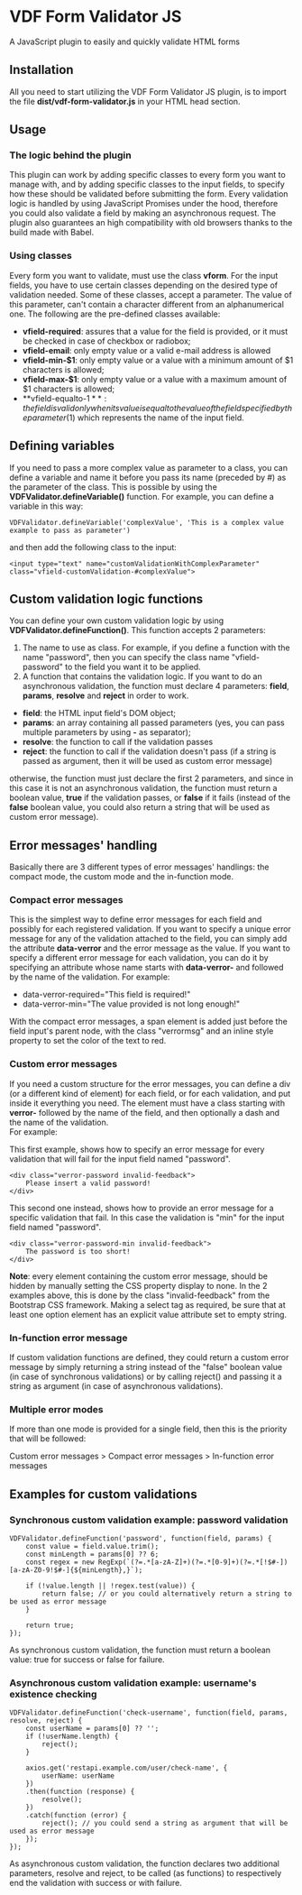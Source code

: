 # VDF Form Validator JS
A JavaScript plugin to easily and quickly validate HTML forms

## Installation
All you need to start utilizing the VDF Form Validator JS plugin, is to import the file **dist/vdf-form-validator.js** in your HTML head section.

## Usage
### The logic behind the plugin
This plugin can work by adding specific classes to every form you want to manage with, and by adding specific classes to the input fields, to specify how these should be validated before submitting the form.
Every validation logic is handled by using JavaScript Promises under the hood, therefore you could also validate a field by making an asynchronous request.
The plugin also guarantees an high compatibility with old browsers thanks to the build made with Babel.

### Using classes
Every form you want to validate, must use the class **vform**.
For the input fields, you have to use certain classes depending on the desired type of validation needed.
Some of these classes, accept a parameter. The value of this parameter, can't contain a character different from an alphanumerical one.
The following are the pre-defined classes available:
- **vfield-required**: assures that a value for the field is provided, or it must be checked in case of checkbox or radiobox;
- **vfield-email**: only empty value or a valid e-mail address is allowed
- **vfield-min-$1**: only empty value or a value with a minimum amount of $1 characters is allowed;
- **vfield-max-$1**: only empty value or a value with a maximum amount of $1 characters is allowed;
- **vfield-equalto-$1**: the field is valid only when its value is equal to the value of the field specified by the parameter ($1) which represents the name of the input field.

## Defining variables
If you need to pass a more complex value as parameter to a class, you can define a variable and name it before you pass its name (preceded by #) as the parameter of the class. This is possible by using the **VDFValidator.defineVariable()** function.
For example, you can define a variable in this way:

    VDFValidator.defineVariable('complexValue', 'This is a complex value example to pass as parameter')


and then add the following class to the input:

    <input type="text" name="customValidationWithComplexParameter" class="vfield-customValidation-#complexValue">

## Custom validation logic functions
You can define your own custom validation logic by using **VDFValidator.defineFunction()**. This function accepts 2 parameters:
1. The name to use as class. For example, if you define a function with the name "password", then you can specify the class name "vfield-password" to the field you want it to be applied.
2. A function that contains the validation logic. If you want to do an asynchronous validation, the function must declare 4 parameters: **field**, **params**, **resolve** and **reject** in order to work.
- **field**: the HTML input field's DOM object;
- **params**: an array containing all passed parameters (yes, you can pass multiple parameters by using **-** as separator);
- **resolve**: the function to call if the validation passes
- **reject**: the function to call if the validation doesn't pass (if a string is passed as argument, then it will be used as custom error message)

otherwise, the function must just declare the first 2 parameters, and since in this case it is not an asynchronous validation, the function must return a boolean value, **true** if the validation passes, or **false** if it fails (instead of the **false** boolean value, you could also return a string that will be used as custom error message).

## Error messages' handling
Basically there are 3 different types of error messages' handlings: the compact mode, the custom mode and the in-function mode.

### Compact error messages
This is the simplest way to define error messages for each field and possibly for each registered validation.
If you want to specify a unique error message for any of the validation attached to the field, you can simply add the attribute **data-verror** and the error message as the value.
If you want to specify a different error message for each validation, you can do it by specifying an attribute whose name starts with **data-verror-** and followed by the name of the validation.
For example:
- data-verror-required="This field is required!"
- data-verror-min="The value provided is not long enough!"

With the compact error messages, a span element is added just before the field input's parent node, with the class "verrormsg" and an inline style property to set the color of the text to red.

### Custom error messages
If you need a custom structure for the error messages, you can define a div (or a different kind of element) for each field, or for each validation, and put inside it everything you need.
The element must have a class starting with **verror-** followed by the name of the field, and then optionally a dash and the name of the validation.  
For example:

This first example, shows how to specify an error message for every validation that will fail for the input field named "password".

    <div class="verror-password invalid-feedback">
        Please insert a valid password!
    </div>

This second one instead, shows how to provide an error message for a specific validation that fail. In this case the validation is "min" for the input field named "password".

    <div class="verror-password-min invalid-feedback">
        The password is too short!
    </div>

**Note**: every element containing the custom error message, should be hidden by manually setting the CSS property display to none. In the 2 examples above, this is done by the class "invalid-feedback" from the Bootstrap CSS framework.
Making a select tag as required, be sure that at least one option element has an explicit value attribute set to empty string.

### In-function error message
If custom validation functions are defined, they could return a custom error message by simply returning a string instead of the "false" boolean value (in case of synchronous validations) or by calling reject() and passing it a string as argument (in case of asynchronous validations).

### Multiple error modes

If more than one mode is provided for a single field, then this is the priority that will be followed:

Custom error messages > Compact error messages > In-function error messages

## Examples for custom validations

### Synchronous custom validation example: password validation

    VDFValidator.defineFunction('password', function(field, params) {
        const value = field.value.trim();
        const minLength = params[0] ?? 6;
        const regex = new RegExp(`(?=.*[a-zA-Z]+)(?=.*[0-9]+)(?=.*[!$#-])[a-zA-Z0-9!$#-]{${minLength},}`);

        if (!value.length || !regex.test(value)) {
            return false; // or you could alternatively return a string to be used as error message
        }

        return true;
    });

As synchronous custom validation, the function must return a boolean value: true for success or false for failure.

### Asynchronous custom validation example: username's existence checking

    VDFValidator.defineFunction('check-username', function(field, params, resolve, reject) {
        const userName = params[0] ?? '';
        if (!userName.length) {
            reject();
        }

        axios.get('restapi.example.com/user/check-name', {
            userName: userName
        })
        .then(function (response) {
            resolve();
        })
        .catch(function (error) {
            reject(); // you could send a string as argument that will be used as error message
        });
    });

As asynchronous custom validation, the function declares two additional parameters, resolve and reject, to be called (as functions) to respectively end the validation with success or with failure.

